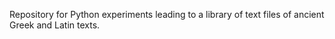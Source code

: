 Repository for Python experiments leading to a library of text files of ancient Greek and Latin texts.
